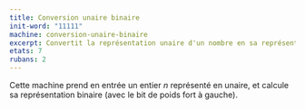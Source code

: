 ```yaml
---
title: Conversion unaire binaire
init-word: "11111"
machine: conversion-unaire-binaire
excerpt: Convertit la représentation unaire d'un nombre en sa représentation binaire.
etats: 7
rubans: 2
---
```

Cette machine prend en entrée un entier *n* représenté en unaire, et calcule sa représentation binaire (avec le bit de poids fort à gauche). 
